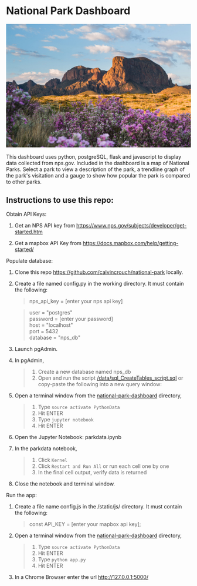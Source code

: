 # National Park Dashboard
![Big Bend National Park](images/Big-Bend-GettyImages-516259396.jpg)

This dashboard uses python, postgreSQL, flask and javascript to display data collected from nps.gov. Included in the dashboard is a map of National Parks. Select a park to view a description of the park, a trendline graph of the park's visitation and a gauge to show how popular the park is compared to other parks. 

## Instructions to use this repo:
Obtain API Keys:
1. Get an NPS API key from https://www.nps.gov/subjects/developer/get-started.htm

1. Get a mapbox API Key from https://docs.mapbox.com/help/getting-started/

Populate database:
1. Clone this repo https://github.com/calvincrouch/national-park locally.

1. Create a file named config.py in the working directory. It must contain the following:
    > nps_api_key = [enter your nps api key] <br/>

    > user = "postgres" <br/>
     password = [enter your password] <br/>
     host = "localhost" <br/>
     port = 5432 <br/>
     database = "nps_db" <br/>

1. Launch pgAdmin.

1. In pgAdmin, 
    > 1. Create a new database named nps_db
    > 1. Open and run the script [/data/sql_CreateTables_script.sql](/data/sql_CreateTables_script.sql) or copy-paste the following into a new query window:

1. Open a terminal window from the [national-park-dashboard](/national-park-dashboard/) directory, 
    > 1. Type ``source activate PythonData``
    > 1. Hit ENTER
    > 1. Type ``jupyter notebook`` 
    > 1. Hit ENTER

1. Open the Jupyter Notebook: parkdata.ipynb 
1. In the parkdata notebook, 
    > 1. Click ``Kernel``
    > 1. Click ``Restart and Run All`` or run each cell one by one
    > 1. In the final cell output, verify data is returned

1. Close the notebook and terminal window.

Run the app: 
1. Create a file name config.js in the /static/js/ directory. It must contain the following:
    > const API_KEY = [enter your mapbox api key]; <br/>  

1. Open a terminal window from the [national-park-dashboard](/national-park-dashboard/) directory, 
    > 1. Type ``source activate PythonData``
    > 1. Hit ENTER
    > 1. Type ``python app.py`` 
    > 1. Hit ENTER
1. In a Chrome Browser enter the url http://127.0.0.1:5000/ 

